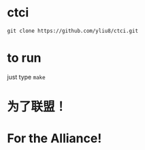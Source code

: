 # ctci
`git clone https://github.com/yliu8/ctci.git`
# to run
just type `make`
# 为了联盟！
# For the Alliance!
